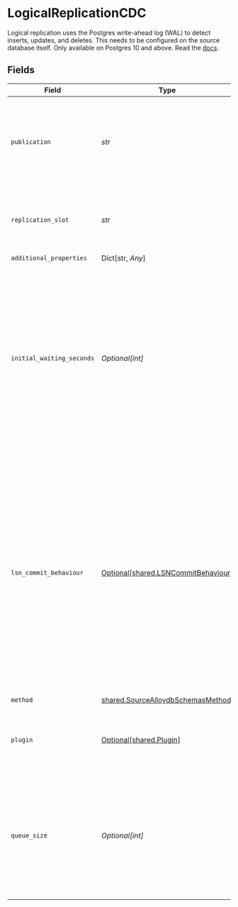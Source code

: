 # LogicalReplicationCDC

Logical replication uses the Postgres write-ahead log (WAL) to detect inserts, updates, and deletes. This needs to be configured on the source database itself. Only available on Postgres 10 and above. Read the <a href="https://docs.airbyte.com/integrations/sources/postgres">docs</a>.


## Fields

| Field                                                                                                                                                                                                                                                                                                                              | Type                                                                                                                                                                                                                                                                                                                               | Required                                                                                                                                                                                                                                                                                                                           | Description                                                                                                                                                                                                                                                                                                                        |
| ---------------------------------------------------------------------------------------------------------------------------------------------------------------------------------------------------------------------------------------------------------------------------------------------------------------------------------- | ---------------------------------------------------------------------------------------------------------------------------------------------------------------------------------------------------------------------------------------------------------------------------------------------------------------------------------- | ---------------------------------------------------------------------------------------------------------------------------------------------------------------------------------------------------------------------------------------------------------------------------------------------------------------------------------- | ---------------------------------------------------------------------------------------------------------------------------------------------------------------------------------------------------------------------------------------------------------------------------------------------------------------------------------- |
| `publication`                                                                                                                                                                                                                                                                                                                      | *str*                                                                                                                                                                                                                                                                                                                              | :heavy_check_mark:                                                                                                                                                                                                                                                                                                                 | A Postgres publication used for consuming changes. Read about <a href="https://docs.airbyte.com/integrations/sources/postgres#step-4-create-publications-and-replication-identities-for-tables">publications and replication identities</a>.                                                                                       |
| `replication_slot`                                                                                                                                                                                                                                                                                                                 | *str*                                                                                                                                                                                                                                                                                                                              | :heavy_check_mark:                                                                                                                                                                                                                                                                                                                 | A plugin logical replication slot. Read about <a href="https://docs.airbyte.com/integrations/sources/postgres#step-3-create-replication-slot">replication slots</a>.                                                                                                                                                               |
| `additional_properties`                                                                                                                                                                                                                                                                                                            | Dict[str, *Any*]                                                                                                                                                                                                                                                                                                                   | :heavy_minus_sign:                                                                                                                                                                                                                                                                                                                 | N/A                                                                                                                                                                                                                                                                                                                                |
| `initial_waiting_seconds`                                                                                                                                                                                                                                                                                                          | *Optional[int]*                                                                                                                                                                                                                                                                                                                    | :heavy_minus_sign:                                                                                                                                                                                                                                                                                                                 | The amount of time the connector will wait when it launches to determine if there is new data to sync or not. Defaults to 300 seconds. Valid range: 120 seconds to 1200 seconds. Read about <a href="https://docs.airbyte.com/integrations/sources/postgres#step-5-optional-set-up-initial-waiting-time">initial waiting time</a>. |
| `lsn_commit_behaviour`                                                                                                                                                                                                                                                                                                             | [Optional[shared.LSNCommitBehaviour]](../../models/shared/lsncommitbehaviour.md)                                                                                                                                                                                                                                                   | :heavy_minus_sign:                                                                                                                                                                                                                                                                                                                 | Determines when Airbtye should flush the LSN of processed WAL logs in the source database. `After loading Data in the destination` is default. If `While reading Data` is selected, in case of a downstream failure (while loading data into the destination), next sync would result in a full sync.                              |
| `method`                                                                                                                                                                                                                                                                                                                           | [shared.SourceAlloydbSchemasMethod](../../models/shared/sourcealloydbschemasmethod.md)                                                                                                                                                                                                                                             | :heavy_check_mark:                                                                                                                                                                                                                                                                                                                 | N/A                                                                                                                                                                                                                                                                                                                                |
| `plugin`                                                                                                                                                                                                                                                                                                                           | [Optional[shared.Plugin]](../../models/shared/plugin.md)                                                                                                                                                                                                                                                                           | :heavy_minus_sign:                                                                                                                                                                                                                                                                                                                 | A logical decoding plugin installed on the PostgreSQL server.                                                                                                                                                                                                                                                                      |
| `queue_size`                                                                                                                                                                                                                                                                                                                       | *Optional[int]*                                                                                                                                                                                                                                                                                                                    | :heavy_minus_sign:                                                                                                                                                                                                                                                                                                                 | The size of the internal queue. This may interfere with memory consumption and efficiency of the connector, please be careful.                                                                                                                                                                                                     |